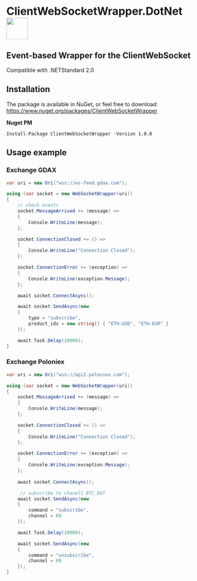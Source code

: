 # ClientWebSocketWrapper.DotNet <img src="http://danpatrascu.com/wp-content/uploads/2017/12/download.png" width="56" />

## Event-based Wrapper for the ClientWebSocket

Compatible with .NETStandard 2.0

## Installation
The package is available in NuGet, or feel free to download:
https://www.nuget.org/packages/ClientWebSocketWrapper

**Nuget PM**
```
Install-Package ClientWebSocketWrapper -Version 1.0.0
```

## Usage example
### Exchange GDAX

```csharp
var uri = new Uri("wss://ws-feed.gdax.com");

using (var socket = new WebSocketWrapper(uri))
{
    // check events
    socket.MessageArrived += (message) =>
    {
        Console.WriteLine(message);
    };

    socket.ConnectionClosed += () =>
    {
        Console.WriteLine("Connection Closed");
    };

    socket.ConnectionError += (exception) =>
    {
        Console.WriteLine(exception.Message);
    };

    await socket.ConnectAsync();

    await socket.SendAsync(new
    {
        type = "subscribe",
        product_ids = new string[] { "ETH-USD", "ETH-EUR" }
    });

    await Task.Delay(10000);
}
```

### Exchange Poloniex

```csharp
var uri = new Uri("wss://api2.poloniex.com");

using (var socket = new WebSocketWrapper(uri))
{
    socket.MessageArrived += (message) =>
    {
        Console.WriteLine(message);
    };

    socket.ConnectionClosed += () =>
    {
        Console.WriteLine("Connection Closed");
    };

    socket.ConnectionError += (exception) =>
    {
        Console.WriteLine(exception.Message);
    };
    
    await socket.ConnectAsync();

     // subscribe to chanell BTC_NXT
    await socket.SendAsync(new
    {
        command = "subscribe",
        channel = 69
    });

    await Task.Delay(10000);

    await socket.SendAsync(new
    {
        command = "unsubscribe",
        channel = 69
    });
}
```
